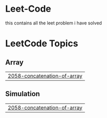 # Leet-Code
this contains all the leet problem i have solved 

<!---LeetCode Topics Start-->
# LeetCode Topics
## Array
|  |
| ------- |
| [2058-concatenation-of-array](https://github.com/Ankitkumar1015/Leet-Code/tree/master/2058-concatenation-of-array) |
## Simulation
|  |
| ------- |
| [2058-concatenation-of-array](https://github.com/Ankitkumar1015/Leet-Code/tree/master/2058-concatenation-of-array) |
<!---LeetCode Topics End-->